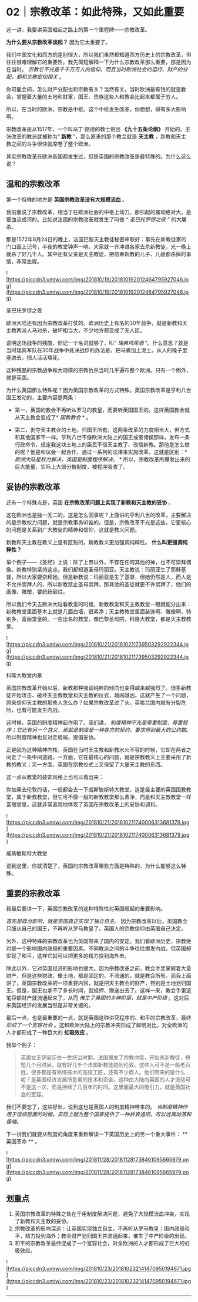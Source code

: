 # 02｜宗教改革：如此特殊，又如此重要

这一讲，我要讲英国崛起之路上的第一个里程碑——宗教改革。

 **为什么要从宗教改革谈起？** 因为它太重要了。

我们中国文化和西方的差别很大，所以我们虽然都知道西方历史上的宗教改革，但往往很难理解它的重要性。我先简短解释一下为什么宗教改革那么重要，那是因为在当时， *宗教它不光是千千万万人的信仰，而且当时欧洲社会的运行、财产的分配，都和宗教密切相关* 。

你可能会问，怎么财产分配也和宗教有关？当然有关。当时欧洲最有钱的就是教会，掌握着大量的土地和财富，国王、贵族这些人和教会比起来都属于穷人。

所以，在当时的欧洲，宗教是中枢。这个中枢发生改革，你想想，得有多大影响啊。

宗教改革是从1517年，一个叫马丁·路德的教士贴出 **《九十五条论纲》** 开始的。主张改革的教派就被称为“ **新教** ”，那么原来的那个教会就是 **天主教** ，新教和天主教之间的斗争很快就席卷了整个欧洲。

其实宗教改革在欧洲各国都发生过，但是英国的宗教改革是最特殊的。为什么这么说？

## 温和的宗教改革

第一个特殊的地方是 **英国宗教改革没有大规模流血** 。

我前面说了宗教改革，相当于在欧洲社会的中枢上动刀，那引起的震动绝对大，是要血流成河的。比如说法国的宗教改革就发生了叫做 *“ 圣巴托罗缪之夜 ”* 的大屠杀。

那是1572年8月24日的晚上，法国巴黎天主教徒秘密串联好：事先在新教徒家的门口画上记号，半夜的教堂钟声一响，大家就一齐冲进各家去杀新教徒，光一晚上就杀了好几千人。其中还有父亲是天主教徒，把信奉新教的儿子、儿媳都杀掉的事情，非常血腥。

![https://piccdn3.umiwi.com/img/201810/19/201810192012464795927046.jpg](https://piccdn3.umiwi.com/img/201810/19/201810192012464795927046.jpg)

圣巴托罗缪之夜

欧洲大陆还有因为宗教改革打仗的。欧洲历史上有名的30年战争，就是新教和天主教两派人马对杀，破坏相当大，不少地方都变成了无人区。

说明这场战争的残酷，你记一个名词就够了，叫“ *瑞典鸡尾酒* ”。什么意思？就是当时瑞典军队在30年战争中处决战俘的办法是，把马粪加上泥土，从人的嗓子里塞进去，把人活活填死。

这种残酷的宗教战争和大规模的宗教仇杀当时几乎遍布整个欧洲。只有一个例外，就是英国。

为什么英国那么特殊呢？因为英国宗教改革的方式特殊。英国宗教改革是亨利八世国王发动的，主要内容是两条：

* 第一，英国的教会不再听从罗马的教皇，而要听英国国王的。这样英国教会就从天主教会变成了* *国教教会* * 。

* 第二，剥夺天主教会的土地，归国王所有。这两条改革的力度相当大，但方式和其他国家不一样。亨利八世不像欧洲大陆上的国王或者诸侯那样，发布一条行政命令，规定我这块土地上的臣民不信天主教了、改信新教。那他是怎么做的呢？他是和议会一起合作，通过一系列的法律来实施改革。这就是区别：* *欧洲大陆是权力解决，英国是制度程序解决。* * 所以，宗教改革所爆发出来的巨大能量，实际上大部分被制度，被程序吸收了。

## 妥协的宗教改革

还有一个特殊点是，英国 **在宗教改革问题上实现了新教和天主教的妥协** 。

这在欧洲也是独一无二的。这是怎么回事呢？上面讲的亨利八世的改革，主要解决的是宗教权力问题，就是宗教事务听谁的。但是，宗教改革不光是这些，它更核心的问题是关系到广大教徒的精神和信仰，这就是教义问题。

新教和天主教在教义上是有区别的，新教教义更加强调纯粹性。 **什么叫更强调纯粹性？**

举个例子——《圣经》上说：除了上帝以外，不存在任何其他的神，也不可崇拜偶像。新教特别坚持这点。我们都知道圣母玛丽亚。天主教说：玛丽亚生了耶稣基督，所以大家要崇拜她。但是新教说：玛丽亚是生了基督，但她仍然是人，而人是不允许崇拜人的，所以新教禁止圣母崇拜。那其他的圣徒就更不许崇拜了，他们的画像、雕塑，要统统砸烂。

所以我们今天去欧洲大陆看教堂的时候，新教教堂和天主教教堂一眼就能分出来：新教教堂里面基本上就是几面白墙，很素净；天主教教堂里面装饰啊、雕像啊，特别多，富丽堂皇的。一些出名的教堂，像巴黎圣母院，科隆大教堂，都是天主教教堂。

![https://piccdn3.umiwi.com/img/201810/21/201810211739503292922344.jpg](https://piccdn3.umiwi.com/img/201810/21/201810211739503292922344.jpg)

科隆大教堂内景

英国宗教改革开始以后，新教那种强调纯粹的倾向也变得越来越强烈了。很多新教徒开始攻击、破坏天主教教堂和天主教的仪式，越闹越凶。这就产生了一个问题，原来信仰天主教的那些人怎么办？如果宗教改革过了头，英格兰国内就有分裂危险，也有可能发生内战。

这时候，英国的制度精神起作用了。我们讲， *制度精神不光是尊重制度、尊重程序；它还有另一个含义，那就是制度是一种各方的契约，要求得到最大的公约数。* 所以制度精神也反对走极端，提倡妥协。

正是因为这种精神内核，英国在当时天主教和新教水火不容的时候，它却在两者之间走了一条中间道路。一方面，它在最核心的问题，就是宗教教义上主要采用了新教的教义；另一方面，英国在宗教仪式上又保留了大量天主教的东西。

这一点从教堂的装饰风格上也可以看出来：

你如果去伦敦的话，一般都会去一下威斯敏斯特大教堂，这是最主要的英国国教教堂，属于新教教堂，但它可不像一般的新教教堂那么素净，而是和天主教教堂一样富丽堂皇。这就非常直观地体现了英国在宗教改革上的妥协和调和。

![https://piccdn3.umiwi.com/img/201810/21/201810211740006313681379.jpg](https://piccdn3.umiwi.com/img/201810/21/201810211740006313681379.jpg)

威斯敏斯特大教堂

说到这里，你就清楚了，英国的宗教改革哪些方面是特殊的，为什么能够这么特殊。

## 重要的宗教改革

我最后要讲一下，英国宗教改革的这种特殊性对英国崛起的重要影响。

 *首先是政治影响，就是英国真正实现了独立自主。* 因为宗教改革以后，英国教会只服从自己的国王，不再听从罗马教皇了。英国人的宗教信仰由英国自己决定。

另外，这种特殊的宗教改革也为英国带来了国内的安定。我们看欧洲历史，宗教绝对是一个影响国内政局的重要因素。不同教派之间的斗争往往爆发内战。但英国却实现了和平，这样它就可以把更多的精力投到海外去。

除此以外，它对英国经济的影响也很大。因为宗教改革之前，教会手里掌握着大量财产，但是这些财政，像土地，都是固定的、不流通的，就是教会所有。而我上面讲了，英国宗教改革的一项重要内容，就是把天主教会的财产，特别是土地划归国王。但是，国王也拿不了多长时间，就抵押、赠送出去了。这样一来，教会手里这笔巨额财产就流通起来了，从而 *催生了英国的乡绅阶层，就是中产阶级* 。这对后来英国经济的发展当然是非常关键的。

最后一点，也是最重要的一点，就是英国这种讲究程序的、和平的宗教改革，最终 *形成了一个宽容社会* 。这和欧洲大陆上的宗教冲突形成了鲜明对比，对全欧洲的人才都形成了一种巨大的 **虹吸效应** 。

我举个例子：

> 英国女王伊丽莎白一世统治时期，法国爆发了宗教冲突，开始杀新教徒，短短几个月时间，就有好几千个法国新教徒跑到伦敦。这些人可不是一般老百姓，很多都是有熟练技术的高级工匠，还有不少商人。他们带来的是什么呢？是英国经济发展所急需的技术和资金。这种由大陆向英国的人才流动可不是这一次，而是持续了几百年的时间。这里面最大的吸引力，就是英国社会的宽容。

我们不要忘了，这些好处，说到底也是英国人的制度精神带来的。 *当制度精神作用于信仰层面的时候，实际上就为整个国家提供了一种折衷选项，可以远离动荡和极端。*

下一讲我们就要从制度的角度来重新解读一下英国历史上的另一个重大事件： **英国革命 ** 。

![https://piccdn3.umiwi.com/img/201811/28/201811281738461095665979.png](https://piccdn3.umiwi.com/img/201811/28/201811281738461095665979.png)

## 划重点

1. 英国宗教改革的特殊之处在于用制度解决问题，避免了大规模流血冲突，实现了新教和天主教的妥协。
2. 宗教改革的影响深远：让英国实现独立自主，不再听从罗马教皇；国内政局和平，精力投到海外；教会财产划归国王并流通起来，催生了中产阶级的出现。
3. 和平的宗教改革最终促成了一个宽容社会，对全欧洲的人才都形成了巨大的虹吸效应。

![https://piccdn3.umiwi.com/img/201810/23/201810232141470950194671.jpg](https://piccdn3.umiwi.com/img/201810/23/201810232141470950194671.jpg)

---
